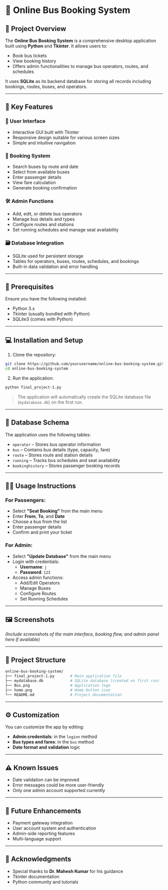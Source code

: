 # 🚌 Online Bus Booking System

## 🧾 Project Overview

The **Online Bus Booking System** is a comprehensive desktop application built using **Python** and **Tkinter**. It allows users to:
- Book bus tickets
- View booking history
- Offers admin functionalities to manage bus operators, routes, and schedules

It uses **SQLite** as its backend database for storing all records including bookings, routes, buses, and operators.

---

## 🚀 Key Features

### 👤 User Interface
- Interactive GUI built with Tkinter
- Responsive design suitable for various screen sizes
- Simple and intuitive navigation

### 🧳 Booking System
- Search buses by route and date
- Select from available buses
- Enter passenger details
- View fare calculation
- Generate booking confirmation

### 🛠️ Admin Functions
- Add, edit, or delete bus operators
- Manage bus details and types
- Configure routes and stations
- Set running schedules and manage seat availability

### 🗃️ Database Integration
- SQLite used for persistent storage
- Tables for operators, buses, routes, schedules, and bookings
- Built-in data validation and error handling

---

## 🧰 Prerequisites

Ensure you have the following installed:

- Python 3.x
- Tkinter (usually bundled with Python)
- SQLite3 (comes with Python)

---

## 💻 Installation and Setup

1. Clone the repository:
```bash
git clone https://github.com/yourusername/online-bus-booking-system.git
cd online-bus-booking-system
```

2. Run the application:
```bash
python final_project-1.py
```

> The application will automatically create the SQLite database file (`mydatabase.db`) on the first run.

---

## 🧱 Database Schema

The application uses the following tables:

- `operator` – Stores bus operator information  
- `bus` – Contains bus details (type, capacity, fare)  
- `route` – Stores route and station details  
- `running` – Tracks bus schedules and seat availability  
- `bookinghistory` – Stores passenger booking records  

---

## 🧑‍💼 Usage Instructions

### For Passengers:
- Select **"Seat Booking"** from the main menu  
- Enter **From**, **To**, and **Date**  
- Choose a bus from the list  
- Enter passenger details  
- Confirm and print your ticket  

### For Admin:
- Select **"Update Database"** from the main menu  
- Login with credentials:  
  - **Username**: `j`  
  - **Password**: `123`  
- Access admin functions:  
  - Add/Edit Operators  
  - Manage Buses  
  - Configure Routes  
  - Set Running Schedules  

---

## 🖼️ Screenshots

*(Include screenshots of the main interface, booking flow, and admin panel here if available)*

---

## 📁 Project Structure

```bash
online-bus-booking-system/
├── final_project-1.py       # Main application file
├── mydatabase.db            # SQLite database (created on first run)
├── Bus.png                  # Application logo
├── home.png                 # Home button icon
└── README.md                # Project documentation
```

---

## ⚙️ Customization

You can customize the app by editing:

- **Admin credentials**: in the `loginn` method  
- **Bus types and fares**: in the `bus` method  
- **Date format and validation** logic  

---

## ⚠️ Known Issues

- Date validation can be improved  
- Error messages could be more user-friendly  
- Only one admin account supported currently  

---

## 🌱 Future Enhancements

- Payment gateway integration  
- User account system and authentication  
- Admin-side reporting features  
- Multi-language support  

---

## 🙏 Acknowledgments

- Special thanks to **Dr. Mahesh Kumar** for his guidance  
- Tkinter documentation  
- Python community and tutorials  
